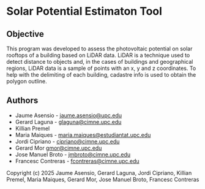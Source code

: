 # Solar Potential Estimaton Tool
## Objective

This program was developed to assess the photovoltaic potential on solar rooftops of a building based on LiDAR data. LiDAR is a technique used to  detect distance to objects and, in the cases of buildings and geographical regions, LiDAR data is a sample of points with an x, y and z coordinates. To help with the delimiting of each building, cadastre info is used to obtain the polygon outline.

## Authors
- Jaume Asensio - jaume.asensio@upc.edu
- Gerard Laguna - glaguna@cimne.upc.edu
- Killian Premel
- Maria Maiques - maria.maiques@estudiantat.upc.edu
- Jordi Cipriano - cipriano@cimne.upc.edu
- Gerard Mor gmor@cimne.upc.edu
- Jose Manuel Broto - jmbroto@cimne.upc.edu
- Francesc Contreras - fcontreras@cimne.upc.edu

Copyright (c) 2025 Jaume Asensio, Gerard Laguna, Jordi Cipriano, Killian Premel, Maria Maiques, Gerard Mor, Jose Manuel Broto, Francesc Contreras
